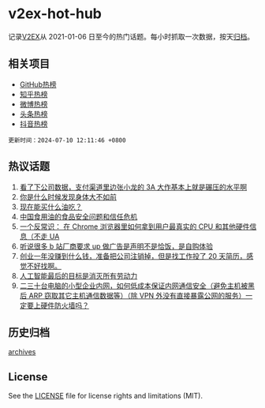 # v2ex-hot-hub

 记录[V2EX](https://www.v2ex.com/)从 2021-01-06 日至今的热门话题。每小时抓取一次数据，按天[归档](archives)。
 
 ## 相关项目

- [GitHub热榜](https://github.com/lonnyzhang423/github-hot-hub)
- [知乎热榜](https://github.com/lonnyzhang423/zhihu-hot-hub)
- [微博热榜](https://github.com/lonnyzhang423/weibo-hot-hub)
- [头条热榜](https://github.com/lonnyzhang423/toutiao-hot-hub)
- [抖音热榜](https://github.com/lonnyzhang423/douyin-hot-hub)


 `更新时间：2024-07-10 12:11:46 +0800`

## 热议话题

1. [看了下公司数据，支付渠道里边张小龙的 3A 大作基本上就是碾压的水平啊](https://www.v2ex.com/t/1055943)
1. [你是什么时候发现身体大不如前](https://www.v2ex.com/t/1055939)
1. [现在能买什么油吃？](https://www.v2ex.com/t/1056137)
1. [中国食用油的食品安全问题和信任危机](https://www.v2ex.com/t/1056140)
1. [一个反常识： 在 Chrome 浏览器里如何拿到用户最真实的 CPU 和其他硬件信息（不走 UA](https://www.v2ex.com/t/1056113)
1. [听说很多 b 站厂商要求 up 做广告是声明不是恰饭，是自购体验](https://www.v2ex.com/t/1055918)
1. [创业一年没赚到什么钱，准备把公司注销掉，但是找工作投了 20 天简历，感觉不好找啊。](https://www.v2ex.com/t/1055940)
1. [人工智能最后的目标是消灭所有劳动力](https://www.v2ex.com/t/1056077)
1. [二三十台电脑的小型企业内网，如何低成本保证内网通信安全（避免主机被黑后 ARP 窃取其它主机通信数据等）（除 VPN 外没有直接暴露公网的服务）一定要上硬件防火墙吗？](https://www.v2ex.com/t/1056081)

## 历史归档

[archives](archives)

## License

See the [LICENSE](LICENSE) file for license rights and limitations (MIT).
